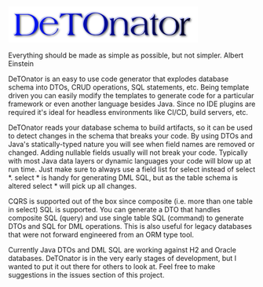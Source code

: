 ![Title](images/title.png)

Everything should be made as simple as possible, but not simpler. Albert Einstein

DeTOnator is an easy to use code generator that explodes database schema into DTOs, CRUD operations, SQL statements, etc. Being
template driven you can easily modify the templates to generate code for a particular framework or even another language
besides Java. Since no IDE plugins are required it's ideal for headless environments like CI/CD, build servers, etc.

DeTOnator reads your database schema to build artifacts, so it can be used to detect changes in the schema that breaks your
code. By using DTOs and Java's statically-typed nature you will see when field names are removed or changed. Adding nullable
fields usually will not break your code. Typically with most Java data layers or dynamic languages your code will blow up at
run time. Just make sure to always use a field list for select instead of select *. select * is handy for generating DML SQL,
but as the table schema is altered select * will pick up all changes.

CQRS is supported out of the box since composite (i.e. more than one table in select) SQL is supported. You can generate a DTO that
handles composite SQL (query) and use single table SQL (command) to generate DTOs and SQL for DML operations. This is also useful
for legacy databases that were not forward engineered from an ORM type tool.

Currently Java DTOs and DML SQL are working against H2 and Oracle databases. DeTOnator is in the very early stages of development,
but I wanted to put it out there for others to look at. Feel free to make suggestions in the issues section of this project.